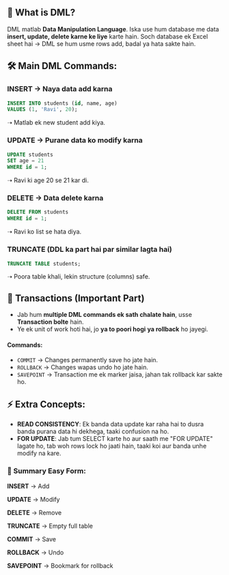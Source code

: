 ## 🌟 What is DML?
DML matlab **Data Manipulation Language**. Iska use hum database me data **insert, update, delete karne ke liye** karte hain.
Soch database ek Excel sheet hai → DML se hum usme rows add, badal ya hata sakte hain.


## 🛠️ Main DML Commands:
### INSERT → Naya data add karna
```sql
INSERT INTO students (id, name, age)
VALUES (1, 'Ravi', 20);
```
➝ Matlab ek new student add kiya.


### UPDATE → Purane data ko modify karna
```sql
UPDATE students
SET age = 21
WHERE id = 1;
```
➝ Ravi ki age 20 se 21 kar di.

### DELETE → Data delete karna
```sql
DELETE FROM students
WHERE id = 1;
```
➝ Ravi ko list se hata diya.

### TRUNCATE (DDL ka part hai par similar lagta hai)
```sql
TRUNCATE TABLE students;
```
➝ Poora table khali, lekin structure (columns) safe.



## 🔄 Transactions (Important Part)
* Jab hum **multiple DML commands ek sath chalate hain**, usse **Transaction bolte** hain.
* Ye ek unit of work hoti hai, jo **ya to poori hogi** **ya rollback** ho jayegi.

#### Commands:
* `COMMIT` → Changes permanently save ho jate hain.
* `ROLLBACK` → Changes wapas undo ho jate hain.
* `SAVEPOINT` → Transaction me ek marker jaisa, jahan tak rollback kar sakte ho.

## ⚡ Extra Concepts:
* **READ CONSISTENCY**: Ek banda data update kar raha hai to dusra banda purana data hi dekhega, taaki confusion na ho.
* **FOR UPDATE**: Jab tum SELECT karte ho aur saath me "FOR UPDATE" lagate ho, tab woh rows lock ho jaati hain, taaki koi aur banda unhe modify na kare.

### 📝 Summary Easy Form:

**INSERT** → Add

**UPDATE** → Modify

**DELETE** → Remove

**TRUNCATE** → Empty full table

**COMMIT** → Save

**ROLLBACK** → Undo

**SAVEPOINT** → Bookmark for rollback